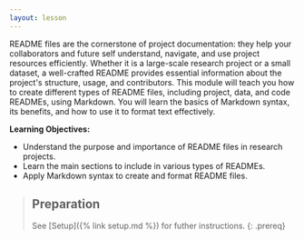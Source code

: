 ```yaml
---
layout: lesson
---
```


README files are the cornerstone of project documentation: they help your collaborators and future self understand, navigate, and use project resources efficiently. Whether it is a large-scale research project or a small dataset, a well-crafted README provides essential information about the project's structure, usage, and contributors. This module will teach you how to create different types of README files, including project, data, and code READMEs, using Markdown. You will learn the basics of Markdown syntax, its benefits, and how to use it to format text effectively.

**Learning Objectives:**

* Understand the purpose and importance of README files in research projects.
* Learn the main sections to include in various types of READMEs.
* Apply Markdown syntax to create and format README files.

> ## Preparation
>
> See [Setup]({% link setup.md %}) for futher instructions.
{: .prereq}
